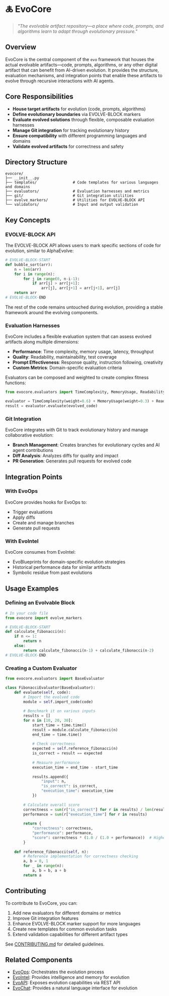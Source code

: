 # 🜏 EvoCore

> *"The evolvable artifact repository—a place where code, prompts, and algorithms learn to adapt through evolutionary pressure."*

## Overview

EvoCore is the central component of the `evo` framework that houses the actual evolvable artifacts—code, prompts, algorithms, or any other digital artifact that can benefit from AI-driven evolution. It provides the structure, evaluation mechanisms, and integration points that enable these artifacts to evolve through recursive interactions with AI agents.

## Core Responsibilities

- **House target artifacts** for evolution (code, prompts, algorithms)
- **Define evolutionary boundaries** via EVOLVE-BLOCK markers
- **Evaluate evolved solutions** through flexible, composable evaluation harnesses
- **Manage Git integration** for tracking evolutionary history
- **Ensure compatibility** with different programming languages and domains
- **Validate evolved artifacts** for correctness and safety

## Directory Structure

```
evocore/
├── __init__.py
├── templates/                # Code templates for various languages and domains
├── evaluators/               # Evaluation harnesses and metrics
├── git/                      # Git integration utilities
├── evolve_markers/           # Utilities for EVOLVE-BLOCK API
└── validators/               # Input and output validation
```

## Key Concepts

### EVOLVE-BLOCK API

The EVOLVE-BLOCK API allows users to mark specific sections of code for evolution, similar to AlphaEvolve:

```python
# EVOLVE-BLOCK-START
def bubble_sort(arr):
    n = len(arr)
    for i in range(n):
        for j in range(0, n-i-1):
            if arr[j] > arr[j+1]:
                arr[j], arr[j+1] = arr[j+1], arr[j]
    return arr
# EVOLVE-BLOCK-END
```

The rest of the code remains untouched during evolution, providing a stable framework around the evolving components.

### Evaluation Harnesses

EvoCore includes a flexible evaluation system that can assess evolved artifacts along multiple dimensions:

- **Performance**: Time complexity, memory usage, latency, throughput
- **Quality**: Readability, maintainability, test coverage
- **Prompt Effectiveness**: Response quality, instruction following, creativity
- **Custom Metrics**: Domain-specific evaluation criteria

Evaluators can be composed and weighted to create complex fitness functions:

```python
from evocore.evaluators import TimeComplexity, MemoryUsage, Readability

evaluator = TimeComplexity(weight=0.6) + MemoryUsage(weight=0.3) + Readability(weight=0.1)
result = evaluator.evaluate(evolved_code)
```

### Git Integration

EvoCore integrates with Git to track evolutionary history and manage collaborative evolution:

- **Branch Management**: Creates branches for evolutionary cycles and AI agent contributions
- **Diff Analysis**: Analyzes diffs for quality and impact
- **PR Generation**: Generates pull requests for evolved code

## Integration Points

### With EvoOps

EvoCore provides hooks for EvoOps to:
- Trigger evaluations
- Apply diffs
- Create and manage branches
- Generate pull requests

### With EvoIntel

EvoCore consumes from EvoIntel:
- EvoBlueprints for domain-specific evolution strategies
- Historical performance data for similar artifacts
- Symbolic residue from past evolutions

## Usage Examples

### Defining an Evolvable Block

```python
# In your code file
from evocore import evolve_markers

# EVOLVE-BLOCK-START
def calculate_fibonacci(n):
    if n <= 1:
        return n
    else:
        return calculate_fibonacci(n-1) + calculate_fibonacci(n-2)
# EVOLVE-BLOCK-END
```

### Creating a Custom Evaluator

```python
from evocore.evaluators import BaseEvaluator

class FibonacciEvaluator(BaseEvaluator):
    def evaluate(self, code):
        # Import the evolved code
        module = self.import_code(code)
        
        # Benchmark it on various inputs
        results = []
        for n in [10, 20, 30]:
            start_time = time.time()
            result = module.calculate_fibonacci(n)
            end_time = time.time()
            
            # Check correctness
            expected = self.reference_fibonacci(n)
            is_correct = result == expected
            
            # Measure performance
            execution_time = end_time - start_time
            
            results.append({
                "input": n,
                "is_correct": is_correct,
                "execution_time": execution_time
            })
        
        # Calculate overall score
        correctness = sum(r["is_correct"] for r in results) / len(results)
        performance = sum(r["execution_time"] for r in results)
        
        return {
            "correctness": correctness,
            "performance": performance,
            "score": correctness * (1.0 / (1.0 + performance))  # Higher is better
        }
    
    def reference_fibonacci(self, n):
        # Reference implementation for correctness checking
        a, b = 0, 1
        for _ in range(n):
            a, b = b, a + b
        return a
```

## Contributing

To contribute to EvoCore, you can:

1. Add new evaluators for different domains or metrics
2. Improve Git integration features
3. Enhance EVOLVE-BLOCK marker support for more languages
4. Create new templates for common evolution tasks
5. Extend validation capabilities for different artifact types

See [CONTRIBUTING.md](../CONTRIBUTING.md) for detailed guidelines.

## Related Components

- [EvoOps](../evoops/README.md): Orchestrates the evolution process
- [EvoIntel](../evointel/README.md): Provides intelligence and memory for evolution
- [EvoAPI](../evoapi/README.md): Exposes evolution capabilities via REST API
- [EvoChat](../evochat/README.md): Provides a natural language interface for evolution
